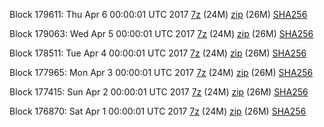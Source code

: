 Block 179611: Thu Apr  6 00:00:01 UTC 2017 [7z](https://transfer.sh/RpxmQ/bootstrap.dat.20170406.7z) (24M) [zip](https://transfer.sh/XyZ0p/bootstrap.dat.20170406.zip) (26M) [SHA256](https://transfer.sh/urZDd/sha256.txt)

Block 179063: Wed Apr  5 00:00:01 UTC 2017 [7z](https://transfer.sh/KgxKy/bootstrap.dat.20170405.7z) (24M) [zip](https://transfer.sh/abnFC/bootstrap.dat.20170405.zip) (26M) [SHA256](https://transfer.sh/7g6DK/sha256.txt)

Block 178511: Tue Apr  4 00:00:01 UTC 2017 [7z](https://transfer.sh/VJ20X/bootstrap.dat.20170404.7z) (24M) [zip](https://transfer.sh/VLPOE/bootstrap.dat.20170404.zip) (26M) [SHA256](https://transfer.sh/WjI70/sha256.txt)

Block 177965: Mon Apr  3 00:00:01 UTC 2017 [7z](https://transfer.sh/bV4rT/bootstrap.dat.20170403.7z) (24M) [zip](https://transfer.sh/vUTbb/bootstrap.dat.20170403.zip) (26M) [SHA256](https://transfer.sh/MA4j4/sha256.txt)

Block 177415: Sun Apr  2 00:00:01 UTC 2017 [7z](https://transfer.sh/LmqeJ/bootstrap.dat.20170402.7z) (24M) [zip](https://transfer.sh/Kk2aY/bootstrap.dat.20170402.zip) (26M) [SHA256](https://transfer.sh/mkOhH/sha256.txt)

Block 176870: Sat Apr  1 00:00:01 UTC 2017 [7z](https://transfer.sh/yzyGN/bootstrap.dat.20170401.7z) (24M) [zip](https://transfer.sh/emgWa/bootstrap.dat.20170401.zip) (26M) [SHA256](https://transfer.sh/12YXHD/sha256.txt)
